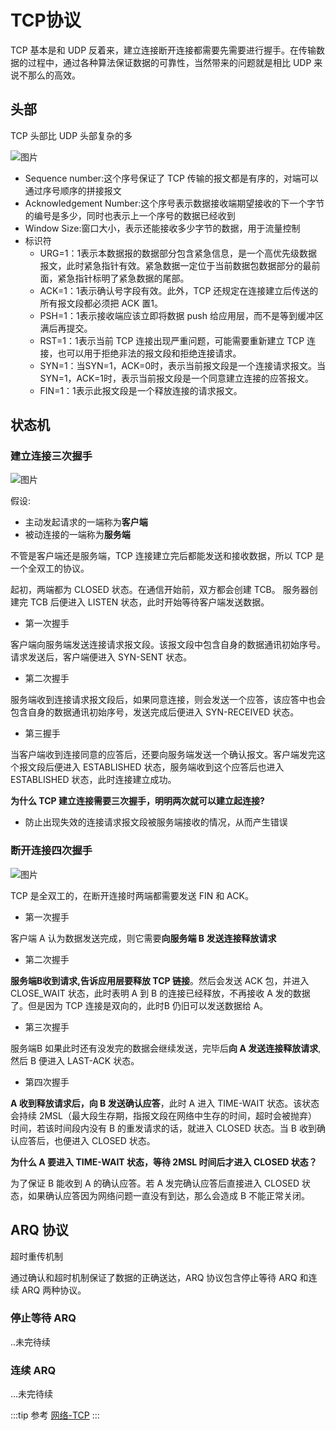 # TCP协议

TCP 基本是和 UDP 反着来，建立连接断开连接都需要先需要进行握手。在传输数据的过程中，通过各种算法保证数据的可靠性，当然带来的问题就是相比 UDP 来说不那么的高效。

## 头部
TCP 头部比 UDP 头部复杂的多

![图片](http://img.cdn.sugarat.top/mdImg/MTU4MzIyMDU2MTE4NA==583220561184)

* Sequence number:这个序号保证了 TCP 传输的报文都是有序的，对端可以通过序号顺序的拼接报文
* Acknowledgement Number:这个序号表示数据接收端期望接收的下一个字节的编号是多少，同时也表示上一个序号的数据已经收到
* Window Size:窗口大小，表示还能接收多少字节的数据，用于流量控制
* 标识符
  * URG=1：1表示本数据报的数据部分包含紧急信息，是一个高优先级数据报文，此时紧急指针有效。紧急数据一定位于当前数据包数据部分的最前面，紧急指针标明了紧急数据的尾部。
  * ACK=1：1表示确认号字段有效。此外，TCP 还规定在连接建立后传送的所有报文段都必须把 ACK 置1。
  * PSH=1：1表示接收端应该立即将数据 push 给应用层，而不是等到缓冲区满后再提交。
  * RST=1：1表示当前 TCP 连接出现严重问题，可能需要重新建立 TCP 连接，也可以用于拒绝非法的报文段和拒绝连接请求。
  * SYN=1：当SYN=1，ACK=0时，表示当前报文段是一个连接请求报文。当SYN=1，ACK=1时，表示当前报文段是一个同意建立连接的应答报文。
  * FIN=1：1表示此报文段是一个释放连接的请求报文。

## 状态机

### 建立连接三次握手
![图片](http://img.cdn.sugarat.top/mdImg/MTU4MzIyMzUzMzkzMQ==583223533931)

假设:
* 主动发起请求的一端称为**客户端**
* 被动连接的一端称为**服务端**

不管是客户端还是服务端，TCP 连接建立完后都能发送和接收数据，所以 TCP 是一个全双工的协议。

起初，两端都为 CLOSED 状态。在通信开始前，双方都会创建 TCB。 服务器创建完 TCB 后便进入 LISTEN 状态，此时开始等待客户端发送数据。

* 第一次握手

客户端向服务端发送连接请求报文段。该报文段中包含自身的数据通讯初始序号。请求发送后，客户端便进入 SYN-SENT 状态。
* 第二次握手

服务端收到连接请求报文段后，如果同意连接，则会发送一个应答，该应答中也会包含自身的数据通讯初始序号，发送完成后便进入 SYN-RECEIVED 状态。
* 第三握手

当客户端收到连接同意的应答后，还要向服务端发送一个确认报文。客户端发完这个报文段后便进入 ESTABLISHED 状态，服务端收到这个应答后也进入 ESTABLISHED 状态，此时连接建立成功。

**为什么 TCP 建立连接需要三次握手，明明两次就可以建立起连接?**
* 防止出现失效的连接请求报文段被服务端接收的情况，从而产生错误


### 断开连接四次握手
![图片](http://img.cdn.sugarat.top/mdImg/MTU4MzIyNDA4Mjk2Ng==583224082966)

TCP 是全双工的，在断开连接时两端都需要发送 FIN 和 ACK。

* 第一次握手

客户端 A 认为数据发送完成，则它需要**向服务端 B 发送连接释放请求**

* 第二次握手

**服务端B收到请求,告诉应用层要释放 TCP 链接**。然后会发送 ACK 包，并进入 CLOSE_WAIT 状态，此时表明 A 到 B 的连接已经释放，不再接收 A 发的数据了。但是因为 TCP 连接是双向的，此时B 仍旧可以发送数据给 A。

* 第三次握手

服务端B 如果此时还有没发完的数据会继续发送，完毕后**向 A 发送连接释放请求**,然后 B 便进入 LAST-ACK 状态。

* 第四次握手

**A 收到释放请求后，向 B 发送确认应答**，此时 A 进入 TIME-WAIT 状态。该状态会持续 2MSL（最大段生存期，指报文段在网络中生存的时间，超时会被抛弃） 时间，若该时间段内没有 B 的重发请求的话，就进入 CLOSED 状态。当 B 收到确认应答后，也便进入 CLOSED 状态。

**为什么 A 要进入 TIME-WAIT 状态，等待 2MSL 时间后才进入 CLOSED 状态？**

为了保证 B 能收到 A 的确认应答。若 A 发完确认应答后直接进入 CLOSED 状态，如果确认应答因为网络问题一直没有到达，那么会造成 B 不能正常关闭。

## ARQ 协议
超时重传机制

通过确认和超时机制保证了数据的正确送达，ARQ 协议包含停止等待 ARQ 和连续 ARQ 两种协议。

### 停止等待 ARQ
..未完待续
### 连续 ARQ
...未完待续

:::tip 参考
[网络-TCP](https://yuchengkai.cn/docs/cs/#tcp)
:::